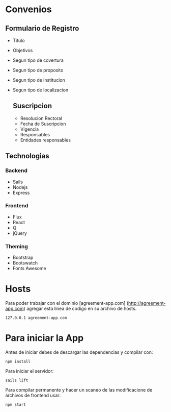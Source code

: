 # Convenios

## Formulario de Registro
- Titulo
- Objetivos
- Segun tipo de covertura
- Segun tipo de proposito
- Segun tipo de institucion
- Segun tipo de localizacion

  ## Suscripcion
  - Resolucion Rectoral
  - Fecha de Suscripcion
  - Vigencia
  - Responsables
  - Entidades responsables


## Technologias

### Backend
  - Sails
  - Nodejs
  - Express
    
### Frontend
  - Flux
  - React
  - Q
  - jQuery

### Theming
  - Bootstrap
  - Bootswatch
  - Fonts Awesome

# Hosts
  Para poder trabajar con el dominio [agreement-app.com] (http://agreement-app.com) agregar esta linea de codigo en su archivo de hosts.

  ```
  127.0.0.1 agreement-app.com
  ```

# Para iniciar la App
  
  Antes de iniciar debes de descargar las dependencias y compilar con:
  
  ```
  npm install
  ```
  
  
  Para iniciar el servidor:
  
  ```
  sails lift
  ```
  
  Para compilar permanente y hacer un scaneo de las modificacione de archivos de frontend usar:
  
  ```
  npm start
  ```
  